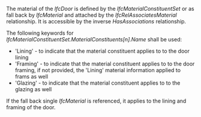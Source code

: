 The material of the _IfcDoor_ is defined by the _IfcMaterialConstituentSet_ or as fall back by _IfcMaterial_ and attached by the _IfcRelAssociatesMaterial_ relationship. It is accessible by the inverse _HasAssociations_ relationship.

The following keywords for _IfcMaterialConstituentSet.MaterialConstituents[n].Name_ shall be used:

* 'Lining' - to indicate that the material constituent applies to to the door lining
* 'Framing' - to indicate that the material constituent applies to to the door framing, if not provided, the 'Lining' material information applied to frams as well
* 'Glazing' - to indicate that the material constituent applies to to the glazing as well

If the fall back single _IfcMaterial_ is referenced, it applies to the lining and framing of the door.